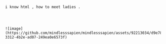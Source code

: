                                                                                                                i know html , how to meet ladies .



                                                                            ![image](https://github.com/mindlesssapien/mindlesssapien/assets/92213034/d9e78fd8-3312-4b2e-ad07-249ea0e6573f)
